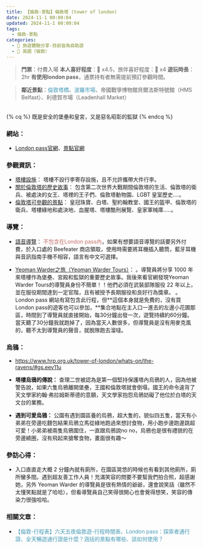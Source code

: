 ```yaml
---
title: 【倫敦-景點】倫敦塔 (tower of london)
date: 2024-11-1 00:00:04
updated: 2024-11-1 00:00:04
tags:
  - 倫敦-景點
categories: 
  - 🌴 旅遊體驗分享-目前皆為自助遊
  - 🥥 英國（倫敦） 
---
```

>**門票**：付費入場
>**本人喜好程度**：🌝 x4.5，旅伴喜好程度：🌝 x4
>**遊玩時長**：2hr
>**有使用london pass**，通票持有者無需提前預訂參觀時間。
<!-- more -->
>**鄰近景點**：<font color=#4599B6>倫敦塔橋</font>、<font color=#4599B6>波羅市場</font>、帝國戰爭博物館貝爾法斯特號館（HMS Belfast）、利德賀市場（Leadenhall Market）

<br>
{% cq %} 既是安全的堡壘和皇宮，又是惡名昭彰的監獄 {% endcq %}
<br>

### 網站：
 + [London pass官網](https://londonpass.com/en-us/london-attractions/tower-of-london)、[景點官網]( https://www.hrp.org.uk/tower-of-london/) 

### 參觀資訊：
  + [塔樓設施](https://www.hrp.org.uk/tower-of-london/visit/facilities/#gs.dvj68p)：
  塔樓不設行李寄存設施，且不允許攜帶大件行李。
 + [關於倫敦塔的歷史故事](https://www.hrp.org.uk/tower-of-london/history-and-stories/#gs.dvit1e)：
 包含第二次世界大戰期間倫敦塔的生活、倫敦塔的衛兵、被處決的女王、塔裡的王子們、倫敦塔動物園、LGBT 皇室歷史....。
 + [倫敦塔可參觀的景點](https://www.hrp.org.uk/tower-of-london/whats-included-in-your-ticket/#gs.dvj6a0)：
 皇冠珠寶、白塔、聖約翰教堂、國王的盔甲、倫敦塔的衛兵、塔樓綠地和處決地、血腥塔、塔樓酷刑展覽、皇家軍械庫.....。

### 導覽：
+ [語音導覽](https://www.hrp.org.uk/tower-of-london/whats-on/audio-guide-tour/#gs.dvj997)：
<font color=#c36d67>不包含在London pass內</font>，如果有想要語音導覽的話要另外付費，於入口處的 Beefeater 商店領取，使用時需要將耳機插入聽筒，藍牙耳機與音訊指南手機不相容，語言有中文可選擇。

+ [Yeoman Warder之旅（Yeoman Warder Tours）](https://www.hrp.org.uk/tower-of-london/whats-on/yeoman-warder-tours/#gs.eev0m9)：
 。導覽員將分享 1000 年來塔樓作為堡壘、宮殿和監獄的重要歷史故事。我後來看官網發現Yeoman Warder Tours的導覽員身份不簡單！！他們必須在武裝部隊服役 22 年以上，並在服役期間達到一定官階，且有被授予長期服役和良好行為獎章。
 。London pass 網站有寫包含此行程，但**這個本身就是免費的，沒有買London pass的遊客也可以參加，**集合地點在主入口一進去的左邊小花圃那區，時間到了導覽員就直接開始，每30分鐘出發一次，遊覽持續約60分鐘。當天聽了30分鐘我就跑掉了，因為當天人數很多，但導覽員是沒有用麥克風的，聽不太到導覽員的聲音，就脫隊跑去溜噠。

### 烏鴉：
 + https://www.hrp.org.uk/tower-of-london/whats-on/the-ravens/#gs.eev11u

 + **塔樓烏鴉的傳說：**
 查理二世被認為是第一個堅持保護塔內烏鴉的人，因為他被警告說，如果六隻烏鴉離開堡壘，王國和倫敦塔就會倒塌，國王的命令違背了天文學家約翰·弗拉姆斯蒂德的意願，天文學家抱怨烏鴉妨礙了他位於白塔的天文台的業務。
 + **遇到可愛烏鴉：**
 公園有遇到園區養的烏鴉，超大隻的，貌似四五隻，當天有小弟弟在旁邊吃麵包結果烏鴉立馬從綠地跑過來想討食物，用小跑步邊跑邊跳超可愛！小弟弟被兩隻烏鴉圍住，一直跟烏鴉說no no，烏鴉也是很有禮貌的在旁邊繞圈，沒有飛起來搶奪食物，畫面很有趣～


### 參訪心得：
  + 入口直直走大概 2 分鐘內就有廁所，在園區晃悠的時候也有看到其他廁所，廁所蠻多間。遇到超友善工作人員！充滿笑容的問要不要幫我們拍合照，超感謝她，另外 Yeoman Warder 的導覽員是很有熱情的爺爺，還會說笑話（雖然不太懂笑點就是了哈哈），但看導覽員自己笑得很開心也會覺得想笑，笑容的傳染力很強哈哈。

### 相關文章：
+ <font color=#4599B6>【倫敦-行程表】六天五夜倫敦遊-行程時間表、London pass：探索者通行證、全天暢遊通行證是什麼？涵括的景點有哪些、該如何使用？</font> 